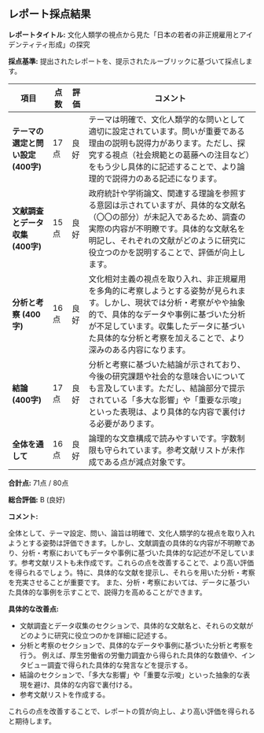 ## レポート採点結果

**レポートタイトル:** 文化人類学の視点から見た「日本の若者の非正規雇用とアイデンティティ形成」の探究

**採点基準:** 提出されたレポートを、提示されたルーブリックに基づいて採点します。


| 項目 | 点数 | 評価 | コメント |
|---|---|---|---|
| **テーマの選定と問い設定 (400字)** | 17点 | 良好 | テーマは明確で、文化人類学的な問いとして適切に設定されています。問いが重要である理由の説明も説得力があります。ただし、探究する視点（社会規範との葛藤への注目など）をもう少し具体的に記述することで、より論理的で説得力のある記述になります。 |
| **文献調査とデータ収集 (400字)** | 15点 | 良好 | 政府統計や学術論文、関連する理論を参照する意図は示されていますが、具体的な文献名（〇〇の部分）が未記入であるため、調査の実際の内容が不明瞭です。具体的な文献名を明記し、それぞれの文献がどのように研究に役立つのかを説明することで、評価が向上します。 |
| **分析と考察 (400字)** | 16点 | 良好 | 文化相対主義の視点を取り入れ、非正規雇用を多角的に考察しようとする姿勢が見られます。しかし、現状では分析・考察がやや抽象的で、具体的なデータや事例に基づいた分析が不足しています。収集したデータに基づいた具体的な分析と考察を加えることで、より深みのある内容になります。 |
| **結論 (400字)** | 17点 | 良好 | 分析と考察に基づいた結論が示されており、今後の研究課題や社会的な意味合いについても言及しています。ただし、結論部分で提示されている「多大な影響」や「重要な示唆」といった表現は、より具体的な内容で裏付ける必要があります。 |
| **全体を通して** | 16点 | 良好 | 論理的な文章構成で読みやすいです。字数制限も守られています。参考文献リストが未作成である点が減点対象です。 |


**合計点:** 71点 / 80点


**総合評価:** B (良好)

**コメント:**

全体として、テーマ設定、問い、論旨は明確で、文化人類学的な視点を取り入れようとする姿勢は評価できます。しかし、文献調査の具体的な内容が不明瞭であり、分析・考察においてもデータや事例に基づいた具体的な記述が不足しています。参考文献リストも未作成です。これらの点を改善することで、より高い評価を得られるでしょう。特に、具体的な文献を提示し、それらを用いた分析・考察を充実させることが重要です。  また、分析・考察においては、データに基づいた具体的な事例を示すことで、説得力を高めることができます。


**具体的な改善点:**

* 文献調査とデータ収集のセクションで、具体的な文献名と、それらの文献がどのように研究に役立つのかを詳細に記述する。
* 分析と考察のセクションで、具体的なデータや事例に基づいた分析と考察を行う。  例えば、厚生労働省の労働力調査から得られた具体的な数値や、インタビュー調査で得られた具体的な発言などを提示する。
* 結論のセクションで、「多大な影響」や「重要な示唆」といった抽象的な表現を避け、具体的な内容で裏付ける。
* 参考文献リストを作成する。


これらの点を改善することで、レポートの質が向上し、より高い評価を得られると期待します。
